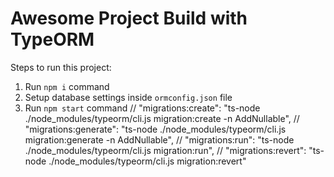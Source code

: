 # Awesome Project Build with TypeORM

Steps to run this project:

1. Run `npm i` command
2. Setup database settings inside `ormconfig.json` file
3. Run `npm start` command
   // "migrations:create": "ts-node ./node_modules/typeorm/cli.js migration:create -n AddNullable",
   // "migrations:generate": "ts-node ./node_modules/typeorm/cli.js migration:generate -n AddNullable",
   // "migrations:run": "ts-node ./node_modules/typeorm/cli.js migration:run",
   // "migrations:revert": "ts-node ./node_modules/typeorm/cli.js migration:revert"
